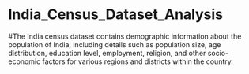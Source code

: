 # India_Census_Dataset_Analysis

#The India census dataset contains demographic information about the population of India, including details such as population size, age distribution, education level, employment, religion, and other socio-economic factors for various regions and districts within the country.




